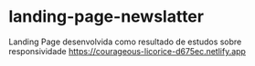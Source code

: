 # landing-page-newslatter

Landing Page desenvolvida como resultado de estudos sobre responsividade 
https://courageous-licorice-d675ec.netlify.app

